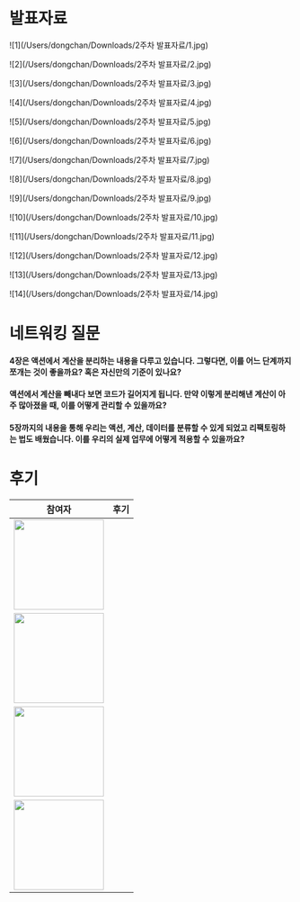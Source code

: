 # 발표자료

![1](/Users/dongchan/Downloads/2주차 발표자료/1.jpg)

![2](/Users/dongchan/Downloads/2주차 발표자료/2.jpg)

![3](/Users/dongchan/Downloads/2주차 발표자료/3.jpg)

![4](/Users/dongchan/Downloads/2주차 발표자료/4.jpg)

![5](/Users/dongchan/Downloads/2주차 발표자료/5.jpg)

![6](/Users/dongchan/Downloads/2주차 발표자료/6.jpg)

![7](/Users/dongchan/Downloads/2주차 발표자료/7.jpg)

![8](/Users/dongchan/Downloads/2주차 발표자료/8.jpg)

![9](/Users/dongchan/Downloads/2주차 발표자료/9.jpg)

![10](/Users/dongchan/Downloads/2주차 발표자료/10.jpg)

![11](/Users/dongchan/Downloads/2주차 발표자료/11.jpg)

![12](/Users/dongchan/Downloads/2주차 발표자료/12.jpg)

![13](/Users/dongchan/Downloads/2주차 발표자료/13.jpg)

![14](/Users/dongchan/Downloads/2주차 발표자료/14.jpg)



# 네트워킹 질문

#### 4장은 액션에서 계산을 분리하는 내용을 다루고 있습니다. 그렇다면, 이를 어느 단계까지 쪼개는 것이 좋을까요? 혹은 자신만의 기준이 있나요?

#### 액션에서 계산을 빼내다 보면 코드가 길어지게 됩니다. 만약 이렇게 분리해낸 계산이 아주 많아졌을 때, 이를 어떻게 관리할 수 있을까요? 

#### 5장까지의 내용을 통해 우리는 액션, 계산, 데이터를 분류할 수 있게 되었고 리팩토링하는 법도 배웠습니다. 이를 우리의 실제 업무에 어떻게 적용할 수 있을까요?



# 후기

|                            참여자                            | 후기 |
| :----------------------------------------------------------: | :--: |
| [<img width="160px" src="https://avatars.githubusercontent.com/u/2849255?v=4" />](https://github.com/mg5566) |      |
| [<img width="160px" src="https://avatars.githubusercontent.com/u/109333130?v=4" />](https://github.com/chanshin0) |      |
| [<img width="160px" src="https://avatars.githubusercontent.com/u/70143350?v=4" />](https://github.com/nara9709) |      |
| [<img width="160px" src="https://user-images.githubusercontent.com/116826162/236803962-73ff1ba3-63cf-46c7-93f9-22282f6f0746.jpeg" />](https://github.com/chhw130) |      |